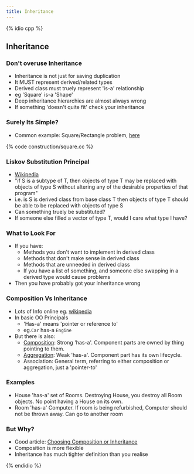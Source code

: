 ```yaml
---
title: Inheritance
---
```


{% idio cpp %}

## Inheritance

### Don't overuse Inheritance

* Inheritance is not just for saving duplication
* It MUST represent derived/related types
* Derived class must truely represent 'is-a' relationship
* eg 'Square' is-a 'Shape'
* Deep inheritance hierarchies are almost always wrong
* If something 'doesn't quite fit' check your inheritance


### Surely Its Simple?

* Common example: Square/Rectangle problem, [here](http://www.oodesign.com/liskov-s-substitution-principle.html)

{% code construction/square.cc %}


### Liskov Substitution Principal

* [Wikipedia](https://en.wikipedia.org/wiki/Liskov_substitution_principle)
* "if S is a subtype of T, then objects of type T may be replaced with objects of type S without altering any of the desirable properties of that program"
* i.e. is S is derived class from base class T then objects of type T should be able to be replaced with objects of type S 
* Can something truely be substituted?
* If someone else filled a vector of type T, would I care what type I have?

### What to Look For

* If you have:
    * Methods you don't want to implement in derived class
    * Methods that don't make sense in derived class
    * Methods that are unneeded in derived class
    * If you have a list of something, and someone else swapping in a derived type would cause problems
* Then you have probably got your inheritance wrong


### Composition Vs Inheritance

* Lots of Info online eg. [wikipedia](https://en.wikipedia.org/wiki/Composition_over_inheritance)
* In basic OO Principals
    * 'Has-a' means 'pointer or reference to'
    * eg.`Car` has-a `Engine`
* But there is also:
   * [Composition](https://en.wikipedia.org/wiki/Object_composition#Composition): Strong 'has-a'. Component parts are owned by thing pointing to them.
   * [Aggregation](https://en.wikipedia.org/wiki/Object_composition#Aggregation): Weak 'has-a'. Component part has its own lifecycle.
   * Association: General term, referring to either composition or aggregation, just a 'pointer-to'

 
### Examples

* House 'has-a' set of Rooms. Destroying House, you destroy all Room objects. No point having a House on its own.
* Room 'has-a' Computer. If room is being refurbished, Computer should not be thrown away. Can go to another room


### But Why?

* Good article: [Choosing Composition or Inheritance](https://www.thoughtworks.com/insights/blog/composition-vs-inheritance-how-choose)
* Composition is more flexible 
* Inheritance has much tighter definition than you realise

{% endidio %}
